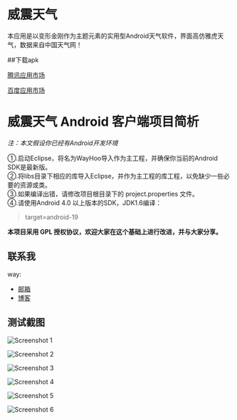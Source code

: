 威震天气
======

本应用是以变形金刚作为主题元素的实用型Android天气软件，界面高仿雅虎天气，数据来自中国天气网！

##下载apk

[腾讯应用市场](http://sj.qq.com/myapp/detail.htm?apkName=com.way.yahoo) 

[百度应用市场](http://shouji.baidu.com/soft/item?docid=6930651&from=as&f=search_app_%E5%A8%81%E9%9C%87%E5%A4%A9%E6%B0%94%40list_1_title%401%40header_all_input)
	 

# **威震天气 Android 客户端项目简析** #

*注：本文假设你已经有Android开发环境*

①.启动Eclipse，将名为WayHoo导入作为主工程，并确保你当前的Android SDK是最新版。<br>
②.将libs目录下相应的库导入Eclipse，并作为主工程的库工程，以免缺少一些必要的资源或类。<br>
③.如果编译出错，请修改项目根目录下的 project.properties 文件。<br>
④.请使用Android 4.0 以上版本的SDK，JDK1.6编译：

> target=android-19

**本项目采用 GPL 授权协议，欢迎大家在这个基础上进行改进，并与大家分享。**

## 联系我

way:
  * [邮箱](mailto:way.ping.li@gmail.com "给我发邮件")
  * [博客](http://blog.csdn.net/way_ping_li "CSDN博客")


## 测试截图

![Screenshot 1](http://git.oschina.net/way/WayHoo/raw/master/screenshots/1.png "Screenshot 1")

![Screenshot 2](http://git.oschina.net/way/WayHoo/raw/master/screenshots/2.png "Screenshot 2")

![Screenshot 3](http://git.oschina.net/way/WayHoo/raw/master/screenshots/3.png "Screenshot 3")

![Screenshot 4](http://git.oschina.net/way/WayHoo/raw/master/screenshots/4.png "Screenshot 4")

![Screenshot 5](http://git.oschina.net/way/WayHoo/raw/master/screenshots/5.png "Screenshot 5")

![Screenshot 6](http://git.oschina.net/way/WayHoo/raw/master/screenshots/6.png "Screenshot 6")